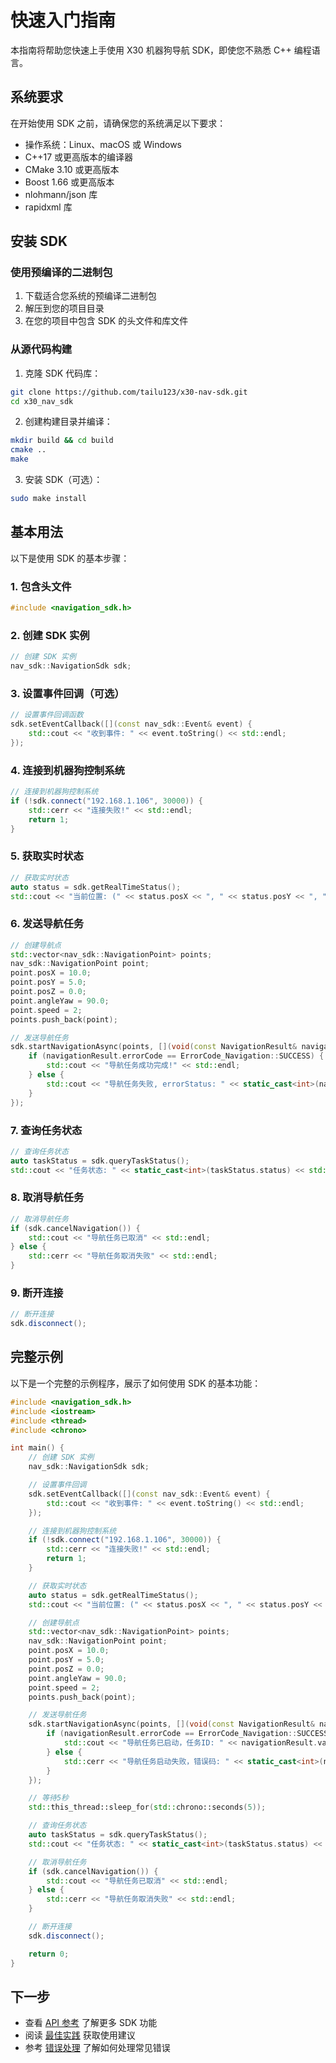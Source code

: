 # 快速入门指南

本指南将帮助您快速上手使用 X30 机器狗导航 SDK，即使您不熟悉 C++ 编程语言。

## 系统要求

在开始使用 SDK 之前，请确保您的系统满足以下要求：

- 操作系统：Linux、macOS 或 Windows
- C++17 或更高版本的编译器
- CMake 3.10 或更高版本
- Boost 1.66 或更高版本
- nlohmann/json 库
- rapidxml 库

## 安装 SDK

### 使用预编译的二进制包

1. 下载适合您系统的预编译二进制包
2. 解压到您的项目目录
3. 在您的项目中包含 SDK 的头文件和库文件

### 从源代码构建

1. 克隆 SDK 代码库：

```bash
git clone https://github.com/tailu123/x30-nav-sdk.git
cd x30_nav_sdk
```

2. 创建构建目录并编译：

```bash
mkdir build && cd build
cmake ..
make
```

3. 安装 SDK（可选）：

```bash
sudo make install
```

## 基本用法

以下是使用 SDK 的基本步骤：

### 1. 包含头文件

```cpp
#include <navigation_sdk.h>
```

### 2. 创建 SDK 实例

```cpp
// 创建 SDK 实例
nav_sdk::NavigationSdk sdk;
```

### 3. 设置事件回调（可选）

```cpp
// 设置事件回调函数
sdk.setEventCallback([](const nav_sdk::Event& event) {
    std::cout << "收到事件: " << event.toString() << std::endl;
});
```

### 4. 连接到机器狗控制系统

```cpp
// 连接到机器狗控制系统
if (!sdk.connect("192.168.1.106", 30000)) {
    std::cerr << "连接失败!" << std::endl;
    return 1;
}
```

### 5. 获取实时状态

```cpp
// 获取实时状态
auto status = sdk.getRealTimeStatus();
std::cout << "当前位置: (" << status.posX << ", " << status.posY << ", " << status.posZ << ")" << std::endl;
```

### 6. 发送导航任务

```cpp
// 创建导航点
std::vector<nav_sdk::NavigationPoint> points;
nav_sdk::NavigationPoint point;
point.posX = 10.0;
point.posY = 5.0;
point.posZ = 0.0;
point.angleYaw = 90.0;
point.speed = 2;
points.push_back(point);

// 发送导航任务
sdk.startNavigationAsync(points, [](void(const NavigationResult& navigationResult)) {
    if (navigationResult.errorCode == ErrorCode_Navigation::SUCCESS) {
        std::cout << "导航任务成功完成!" << std::endl;
    } else {
        std::cout << "导航任务失败, errorStatus: " << static_cast<int>(navigationResult.errorStatus) << std::endl;
    }
});
```

### 7. 查询任务状态

```cpp
// 查询任务状态
auto taskStatus = sdk.queryTaskStatus();
std::cout << "任务状态: " << static_cast<int>(taskStatus.status) << std::endl;
```

### 8. 取消导航任务

```cpp
// 取消导航任务
if (sdk.cancelNavigation()) {
    std::cout << "导航任务已取消" << std::endl;
} else {
    std::cerr << "导航任务取消失败" << std::endl;
}
```

### 9. 断开连接

```cpp
// 断开连接
sdk.disconnect();
```

## 完整示例

以下是一个完整的示例程序，展示了如何使用 SDK 的基本功能：

```cpp
#include <navigation_sdk.h>
#include <iostream>
#include <thread>
#include <chrono>

int main() {
    // 创建 SDK 实例
    nav_sdk::NavigationSdk sdk;

    // 设置事件回调
    sdk.setEventCallback([](const nav_sdk::Event& event) {
        std::cout << "收到事件: " << event.toString() << std::endl;
    });

    // 连接到机器狗控制系统
    if (!sdk.connect("192.168.1.106", 30000)) {
        std::cerr << "连接失败!" << std::endl;
        return 1;
    }

    // 获取实时状态
    auto status = sdk.getRealTimeStatus();
    std::cout << "当前位置: (" << status.posX << ", " << status.posY << ", " << status.posZ << ")" << std::endl;

    // 创建导航点
    std::vector<nav_sdk::NavigationPoint> points;
    nav_sdk::NavigationPoint point;
    point.posX = 10.0;
    point.posY = 5.0;
    point.posZ = 0.0;
    point.angleYaw = 90.0;
    point.speed = 2;
    points.push_back(point);

    // 发送导航任务
    sdk.startNavigationAsync(points, [](void(const NavigationResult& navigationResult)) {
        if (navigationResult.errorCode == ErrorCode_Navigation::SUCCESS) {
            std::cout << "导航任务已启动，任务ID: " << navigationResult.value << std::endl;
        } else {
            std::cerr << "导航任务启动失败，错误码: " << static_cast<int>(navigationResult.errorCode) << std::endl;
        }
    });

    // 等待5秒
    std::this_thread::sleep_for(std::chrono::seconds(5));

    // 查询任务状态
    auto taskStatus = sdk.queryTaskStatus();
    std::cout << "任务状态: " << static_cast<int>(taskStatus.status) << std::endl;

    // 取消导航任务
    if (sdk.cancelNavigation()) {
        std::cout << "导航任务已取消" << std::endl;
    } else {
        std::cerr << "导航任务取消失败" << std::endl;
    }

    // 断开连接
    sdk.disconnect();

    return 0;
}
```

## 下一步

- 查看 [API 参考](api_reference.md) 了解更多 SDK 功能
- 阅读 [最佳实践](best_practices.md) 获取使用建议
- 参考 [错误处理](error_handling.md) 了解如何处理常见错误
